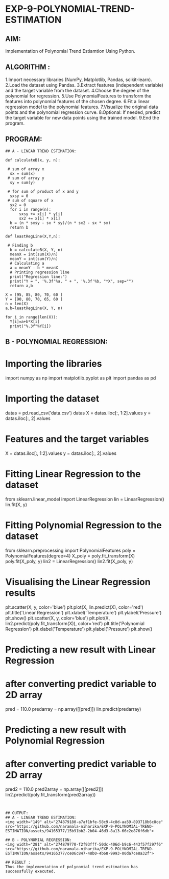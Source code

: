 # EXP-9-POLYNOMIAL-TREND-ESTIMATION
## AIM:
Implementation of Polynomial Trend Estiamtion Using Python.
## ALGORITHM :
1.Import necessary libraries (NumPy, Matplotlib, Pandas, scikit-learn).
2.Load the dataset using Pandas.
3.Extract features (independent variable) and the target variable from the dataset.
4.Choose the degree of the polynomial for regression.
5.Use PolynomialFeatures to transform the features into polynomial features of the chosen degree.
6.Fit a linear regression model to the polynomial features.
7.Visualize the original data points and the polynomial regression curve.
8.Optional: If needed, predict the target variable for new data points using the trained model.
9.End the program.
## PROGRAM:
```
## A - LINEAR TREND ESTIMATION:

def calculateB(x, y, n):
 
 # sum of array x 
  sx = sum(x)
 # sum of array y 
  sy = sum(y)
 
 # for sum of product of x and y 
  sxsy = 0
 # sum of square of x 
  sx2 = 0
  for i in range(n):
      sxsy += x[i] * y[i]
      sx2 += x[i] * x[i]
  b = (n * sxsy - sx * sy)/(n * sx2 - sx * sx)
  return b

def leastRegLine(X,Y,n):
 
 # Finding b 
  b = calculateB(X, Y, n)
  meanX = int(sum(X)/n)
  meanY = int(sum(Y)/n)
  # Calculating a
  a = meanY - b * meanX
  # Printing regression line 
  print("Regression line:")
  print("Y = ", '%.3f'%a, " + ", '%.3f'%b, "*X", sep="")
  return a,b

X = [95, 85, 80, 70, 60 ]
Y = [90, 80, 70, 65, 60 ]
n = len(X)
a,b=leastRegLine(X, Y, n)

for i in range(len(X)):
  Y[i]=a+b*X[i]
  print("%.3f"%Y[i])
```
## B - POLYNOMIAL REGRESSION:

# Importing the libraries
import numpy as np
import matplotlib.pyplot as plt
import pandas as pd
# Importing the dataset
datas = pd.read_csv('data.csv')
datas
X = datas.iloc[:, 1:2].values
y = datas.iloc[:, 2].values
# Features and the target variables
X = datas.iloc[:, 1:2].values
y = datas.iloc[:, 2].values
# Fitting Linear Regression to the dataset
from sklearn.linear_model import LinearRegression
lin = LinearRegression()
lin.fit(X, y)

# Fitting Polynomial Regression to the dataset
from sklearn.preprocessing import PolynomialFeatures
poly = PolynomialFeatures(degree=4)
X_poly = poly.fit_transform(X)
poly.fit(X_poly, y)
lin2 = LinearRegression()
lin2.fit(X_poly, y)
# Visualising the Linear Regression results
plt.scatter(X, y, color='blue')
plt.plot(X, lin.predict(X), color='red')
plt.title('Linear Regression')
plt.xlabel('Temperature')
plt.ylabel('Pressure')
plt.show()
plt.scatter(X, y, color='blue')
plt.plot(X, lin2.predict(poly.fit_transform(X)),
 color='red')
plt.title('Polynomial Regression')
plt.xlabel('Temperature')
plt.ylabel('Pressure')
plt.show()
# Predicting a new result with Linear Regression
# after converting predict variable to 2D array
pred = 110.0
predarray = np.array([[pred]])
lin.predict(predarray)
# Predicting a new result with Polynomial Regression
# after converting predict variable to 2D array
pred2 = 110.0
pred2array = np.array([[pred2]])
lin2.predict(poly.fit_transform(pred2array))
```


## OUTPUT:
## A - LINEAR TREND ESTIMATION:
<img width="149" alt="274879180-a7af1bfe-58c9-4c8d-aa59-893718b6c8ce" src="https://github.com/naramala-niharika/EXP-9-POLYNOMIAL-TREND-ESTIMATION/assets/94165377/15b91bb2-2b04-46d3-8a13-66c2e876f6db">

## B - POLYNOMIAL REGRESSION:
<img width="281" alt="274879770-f2f93fff-50dc-406d-b9c6-443f57f297f6" src="https://github.com/naramala-niharika/EXP-9-POLYNOMIAL-TREND-ESTIMATION/assets/94165377/ce06c847-48b0-4b68-9993-00da7ce8a32f">

## RESULT :
Thus the implementation of polynomial trend estimation has successfully executed.
